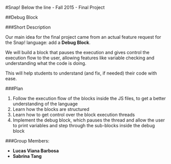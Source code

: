 #Snap! Below the line - Fall 2015 - Final Project

##Debug Block

###Short Description

Our main idea for the final project came from an actual feature request for the Snap! language: add a **Debug Block**.

We will build a block that pauses the execution and gives control the execution flow to the user, allowing features like variable checking and understanding what the code is doing.

This will help students to understand (and fix, if needed) their code with ease.

###Plan

1. Follow the execution flow of the blocks inside the JS files, to get a better understanding of the language
2. Learn how the blocks are structured
3. Learn how to get control over the block execution threads
4. Implement the debug block, which pauses the thread and allow the user to print variables and step through the sub-blocks inside the debug block

###Group Members:

* **Lucas Viana Barbosa**
* **Sabrina Tang**